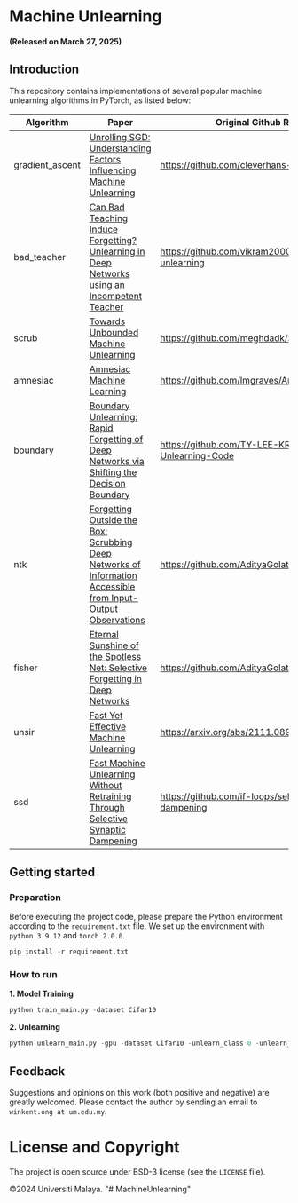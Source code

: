 # Machine Unlearning

#### (Released on March 27, 2025)

## Introduction
This repository contains implementations of several popular machine unlearning algorithms in PyTorch, as listed below:

| Algorithm       | Paper                                                                                                                                               | Original Github Repository                            |
|-----------------|-----------------------------------------------------------------------------------------------------------------------------------------------------|-------------------------------------------------------|
| gradient_ascent | [Unrolling SGD: Understanding Factors Influencing Machine Unlearning](https://arxiv.org/abs/2109.13398)                                             | https://github.com/cleverhans-lab/unrolling-sgd       |
| bad_teacher     | [Can Bad Teaching Induce Forgetting? Unlearning in Deep Networks using an Incompetent Teacher](https://arxiv.org/abs/2205.08096)                    | https://github.com/vikram2000b/bad-teaching-unlearning |
| scrub           | [Towards Unbounded Machine Unlearning](https://arxiv.org/abs/2302.09880)                                                                            | https://github.com/meghdadk/SCRUB/tree/main           |
| amnesiac        | [Amnesiac Machine Learning](https://arxiv.org/abs/2010.10981)                                                                                       | https://github.com/lmgraves/AmnesiacML                |
| boundary        | [Boundary Unlearning: Rapid Forgetting of Deep Networks via Shifting the Decision Boundary](https://ieeexplore.ieee.org/abstract/document/10203289) | https://github.com/TY-LEE-KR/Boundary-Unlearning-Code |
| ntk             | [Forgetting Outside the Box: Scrubbing Deep Networks of Information Accessible from Input-Output Observations](https://arxiv.org/abs/2003.02960)    | https://github.com/AdityaGolatkar/SelectiveForgetting |
| fisher          | [Eternal Sunshine of the Spotless Net: Selective Forgetting in Deep Networks](https://arxiv.org/abs/1911.04933)                                     | https://github.com/AdityaGolatkar/SelectiveForgetting |
| unsir           | [Fast Yet Effective Machine Unlearning](https://arxiv.org/abs/2111.08947)                                                                           | https://arxiv.org/abs/2111.08947                      |
| ssd             | [Fast Machine Unlearning Without Retraining Through Selective Synaptic Dampening](https://arxiv.org/abs/2308.07707)                                 | https://github.com/if-loops/selective-synaptic-dampening|

## Getting started

### Preparation

Before executing the project code, please prepare the Python environment according to the `requirement.txt` file. We set up the environment with `python 3.9.12` and `torch 2.0.0`. 

```python
pip install -r requirement.txt
```

### How to run

**1. Model Training**

```python
python train_main.py -dataset Cifar10 
```


**2. Unlearning**

```python
python unlearn_main.py -gpu -dataset Cifar10 -unlearn_class 0 -unlearn_method retrain -model_path ""
```

## Feedback
Suggestions and opinions on this work (both positive and negative) are greatly welcomed. Please contact the author by sending an email to
`winkent.ong at um.edu.my`.

# License and Copyright

The project is open source under BSD-3 license (see the `LICENSE` file).

©2024 Universiti Malaya.
"# MachineUnlearning" 
